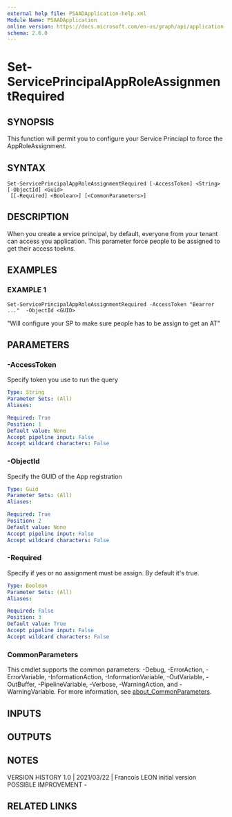 ```yaml
---
external help file: PSAADApplication-help.xml
Module Name: PSAADApplication
online version: https://docs.microsoft.com/en-us/graph/api/application-addpassword?view=graph-rest-1.0&tabs=http
schema: 2.0.0
---
```


# Set-ServicePrincipalAppRoleAssignmentRequired

## SYNOPSIS
This function will permit you to configure your Service Princiapl to force the AppRoleAssignment.

## SYNTAX

```
Set-ServicePrincipalAppRoleAssignmentRequired [-AccessToken] <String> [-ObjectId] <Guid>
 [[-Required] <Boolean>] [<CommonParameters>]
```

## DESCRIPTION
When you create a ervice principal, by default, everyone from your tenant can access you application.
This parameter force people to be assigned to get their access toekns.

## EXAMPLES

### EXAMPLE 1
```
Set-ServicePrincipalAppRoleAssignmentRequired -AccessToken "Bearrer ..."  -ObjectId <GUID>
```

"Will configure your SP to make sure people has to be assign to get an AT"

## PARAMETERS

### -AccessToken
Specify token you use to run the query

```yaml
Type: String
Parameter Sets: (All)
Aliases:

Required: True
Position: 1
Default value: None
Accept pipeline input: False
Accept wildcard characters: False
```

### -ObjectId
Specify the GUID of the App registration

```yaml
Type: Guid
Parameter Sets: (All)
Aliases:

Required: True
Position: 2
Default value: None
Accept pipeline input: False
Accept wildcard characters: False
```

### -Required
Specify if yes or no assignment must be assign.
By default it's true.

```yaml
Type: Boolean
Parameter Sets: (All)
Aliases:

Required: False
Position: 3
Default value: True
Accept pipeline input: False
Accept wildcard characters: False
```

### CommonParameters
This cmdlet supports the common parameters: -Debug, -ErrorAction, -ErrorVariable, -InformationAction, -InformationVariable, -OutVariable, -OutBuffer, -PipelineVariable, -Verbose, -WarningAction, and -WarningVariable. For more information, see [about_CommonParameters](http://go.microsoft.com/fwlink/?LinkID=113216).

## INPUTS

## OUTPUTS

## NOTES
VERSION HISTORY
1.0 | 2021/03/22 | Francois LEON
    initial version
POSSIBLE IMPROVEMENT
    -

## RELATED LINKS
